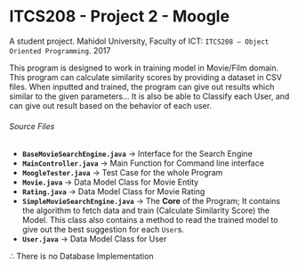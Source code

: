 # ITCS208 - Project 2 - Moogle
A student project. Mahidol University, Faculty of ICT: `ITCS208 – Object Oriented Programming`. 2017

This program is designed to work in training model in Movie/Film domain. 
This program can calculate similarity scores by providing a dataset in CSV files. When inputted and trained, the program can give out results which similar to the given parameters...
It is also be able to Classify each User, and can give out result based on the behavior of each user.

###### Source Files
- **`BaseMovieSearchEngine.java`** → Interface for the Search Engine
- **`MainController.java`** → Main Function for Command line interface
- **`MoogleTester.java`** → Test Case for the whole Program
- **`Movie.java`** → Data Model Class for Movie Entity
- **`Rating.java`** → Data Model Class for Movie Rating
- **`SimpleMovieSearchEngine.java`** → The **Core** of the Program; It contains the algorithm to fetch data and train (Calculate Similarity Score) the Model. This class also contains a method to read the trained model to give out the best suggestion for each `User`s.
- **`User.java`** → Data Model Class for User

∴ There is no Database Implementation
